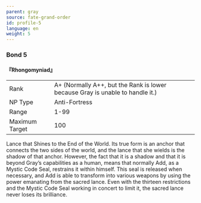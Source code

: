 ```yaml
---
parent: gray
source: fate-grand-order
id: profile-5
language: en
weight: 5
---
```


### Bond 5

#### 『Rhongomyniad』

<table>
  <tr><td>Rank</td><td>A+ (Normally A++, but the Rank is lower because Gray is unable to handle it.)</td></tr>
  <tr><td>NP Type</td><td>Anti-Fortress</td></tr>
  <tr><td>Range</td><td>1-99</td></tr>
  <tr><td>Maximum Target</td><td>100</td></tr>
</table>

Lance that Shines to the End of the World.
Its true form is an anchor that connects the two sides of the world, and the lance that she wields is the shadow of that anchor. However, the fact that it is a shadow and that it is beyond Gray’s capabilities as a human, means that normally Add, as a Mystic Code Seal, restrains it within himself. This seal is released when necessary, and Add is able to transform into various weapons by using the power emanating from the sacred lance. Even with the thirteen restrictions and the Mystic Code Seal working in concert to limit it, the sacred lance never loses its brilliance.
